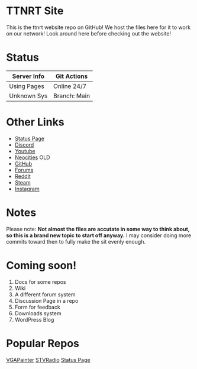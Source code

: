 ﻿
# TTNRT Site
This is the ttnrt website repo on GitHub! We host the files here for it to work on our network!
Look around here before checking out the website!
# Status
|Server Info|Git Actions|
| -----------  |--------|
| Using Pages  |Online 24/7|
| Unknown Sys  |Branch: Main

# Other Links

 - [Status Page](https://status.ttnrtsite.me/)
 - [Discord](https://discord.gg/ghcf3M5Xnq)
 - [Youtube](https://www.youtube.com/channel/UC3Is6u3hFiIhc5glfOUJLOA)
 - [Neocities](https://ttnrtsite.neocities.org/) OLD
 - [GitHub](https://github.com/ShaunTheVyonder2008)
 - [Forums](https://stv2008.freeforums.net/)
 - [Reddit](https://www.reddit.com/r/STVMemes2022/0)
 - [Steam](https://steamcommunity.com/profiles/76561199164190916/)
 - [Instagram](https://www.instagram.com/shau.n4028/?hl=en)

# Notes
Please note: **Not almost the files are accutate in some way to think about, so this is a brand new topic to start off anyway.**
I may consider doing more commits toward then to fully make the sit evenly enough.

# Coming soon!

 1. Docs for some repos
 2. Wiki
 3. A different forum system
 4. Discussion Page in a repo
 5. Form for feedback
 6. Downloads system
 7. WordPress Blog

# Popular Repos
[VGAPainter](https://github.com/ShaunTheVyonder2008/VGAPainter)
[STVRadio](https://github.com/ShaunTheVyonder2008/STVRadio)
[Status Page](https://github.com/ShaunTheVyonder2008/StatusPage)

